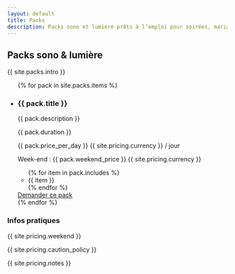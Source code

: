 ```yaml
---
layout: default
title: Packs
description: Packs sono et lumière prêts à l’emploi pour soirées, mariages et événements.
---
```


<section class="section">
  <div class="container">
    <div class="section-header">
      <h1>Packs sono & lumière</h1>
      <p class="muted">{{ site.packs.intro }}</p>
    </div>
    <ul class="cards">
      {% for pack in site.packs.items %}
      <li class="card">
        <h3>{{ pack.title }}</h3>
        <p class="muted">{{ pack.description }}</p>
        <span class="list-pill">{{ pack.duration }}</span>
        <p class="price">{{ pack.price_per_day }} {{ site.pricing.currency }} <span class="muted">/ jour</span></p>
        <p class="muted">Week-end : {{ pack.weekend_price }} {{ site.pricing.currency }}</p>
        <ul>
          {% for item in pack.includes %}
          <li>{{ item }}</li>
          {% endfor %}
        </ul>
        <a class="button button--primary" href="{{ site.forms.booking_google_form_url }}" target="_blank" rel="noopener">Demander ce pack</a>
      </li>
      {% endfor %}
    </ul>
    <div class="note">
      <h3>Infos pratiques</h3>
      <p>{{ site.pricing.weekend }}</p>
      <p>{{ site.pricing.caution_policy }}</p>
      <p>{{ site.pricing.notes }}</p>
    </div>
  </div>
</section>
